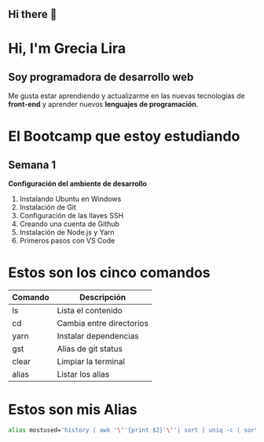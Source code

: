 ## Hi there 👋

# Hi, I'm Grecia Lira

## Soy programadora de desarrollo web
Me gusta estar aprendiendo y actualizarme en las nuevas tecnologias de **front-end** y aprender nuevos **lenguajes de programación**.

# El Bootcamp que estoy estudiando
## Semana 1
**Configuración del ambiente de desarrollo** 
1. Instalando Ubuntu en Windows
2. Instalación de Git
3. Configuración de las llaves SSH
4. Creando una cuenta de Github
5. Instalación de Node.js y Yarn
6. Primeros pasos con VS Code

# Estos son los cinco comandos
| Comando | Descripción              |
|---------|--------------------------|
| ls      | Lista el contenido       |
| cd      | Cambia entre directorios |
| yarn    | Instalar dependencias    |
| gst     | Alias de git status      |
| clear   | Limpiar la terminal      |
| alias   | Listar los alias         |

# Estos son mis Alias
``` bash
alias mostused='history | awk '\''{print $2}'\''| sort | uniq -c | sort -nr | head -n 10'
```








<!--
**Grissela/Grissela** is a ✨ _special_ ✨ repository because its `README.md` (this file) appears on your GitHub profile.

Here are some ideas to get you started:

- 🔭 I’m currently working on ...
- 🌱 I’m currently learning ...
- 👯 I’m looking to collaborate on ...
- 🤔 I’m looking for help with ...
- 💬 Ask me about ...
- 📫 How to reach me: ...
- 😄 Pronouns: ...
- ⚡ Fun fact: ...
-->


